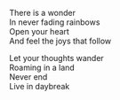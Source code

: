 There is a wonder  
In never fading rainbows  
Open your heart  
And feel the joys that follow  

Let your thoughts wander  
Roaming in a land  
Never end  
Live in daybreak